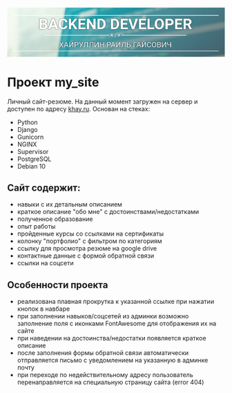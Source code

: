 <p align="center">
    <a href="https://github.com/Railkhayrullin" target="_blank" rel="noopener noreferrer">
        <img width="700" src="logo.png" title="Rail_Khayrulllin">
    </a>
</p>

# Проект my_site
Личный сайт-резюме. На данный момент загружен на сервер и доступен по адресу <a href="https://khay.ru" target="_blank">khay.ru</a>. Основан на стеках:
- Python
- Django
- Gunicorn
- NGINX
- Supervisor
- PostgreSQL
- Debian 10


## Сайт содержит:
- навыки с их детальным описанием
- краткое описание "обо мне" с достоинствами/недостатками
- полученное образование
- опыт работы
- пройденные курсы со ссылками на сертификаты
- колонку "портфолио" с фильтром по категориям
- ссылку для просмотра резюме на google drive
- контактные данные с формой обратной связи
- ссылки на соцсети

## Особенности проекта
- реализована плавная прокрутка к указанной ссылке при нажатии кнопок в навбаре
- при заполнении навыков/соцсетей из админки возможно заполнение поля с иконками FontAwesome для отображения их на сайте
- при наведении на достоинства/недостатки появляется краткое описание
- после заполнения формы обратной связи автоматически отправляется письмо с уведомлением на указанную в админке почту
- при переходе по недействительному адресу пользователь перенаправляется на специальную страницу сайта (error 404) 

